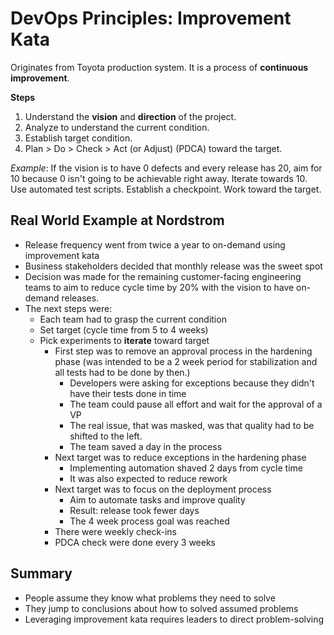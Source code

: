 # DevOps Principles: Improvement Kata

Originates from Toyota production system. It is a process of **continuous improvement**.

**Steps**

1. Understand the **vision** and **direction** of the project.
2. Analyze to understand the current condition.
3. Establish target condition.
4. Plan > Do > Check > Act (or Adjust) (PDCA) toward the target.

_Example_: If the vision is to have 0 defects and every release has 20, aim for 10 because 0 isn't going to be achievable right away. Iterate towards 10. Use automated test scripts. Establish a checkpoint. Work toward the target.


## Real World Example at Nordstrom

- Release frequency went from twice a year to on-demand using improvement kata
- Business stakeholders decided that monthly release was the sweet spot
- Decision was made for the remaining customer-facing engineering teams to aim to reduce cycle time by 20% with the vision to have on-demand releases.
- The next steps were:
  - Each team had to grasp the current condition
  - Set target (cycle time from 5 to 4 weeks)
  - Pick experiments to **iterate** toward target
    - First step was to remove an approval process in the hardening phase (was intended to be a 2 week period for stabilization and all tests had to be done by then.)
      - Developers were asking for exceptions because they didn't have their tests done in time
      - The team could pause all effort and wait for the approval of a VP
      - The real issue, that was masked, was that quality had to be shifted to the left.
      - The team saved a day in the process
    - Next target was to reduce exceptions in the hardening phase
      - Implementing automation shaved 2 days from cycle time
      - It was also expected to reduce rework
    - Next target was to focus on the deployment process
      - Aim to automate tasks and improve quality
      - Result: release took fewer days
      - The 4 week process goal was reached
    - There were weekly check-ins
    - PDCA check were done every 3 weeks

## Summary

- People assume they know what problems they need to solve
- They jump to conclusions about how to solved assumed problems
- Leveraging improvement kata requires leaders to direct problem-solving
